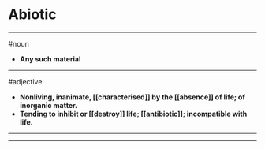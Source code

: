 # Abiotic
---
#noun
- **Any such material**
---
#adjective
- **Nonliving, inanimate, [[characterised]] by the [[absence]] of life; of inorganic matter.**
- **Tending to inhibit or [[destroy]] life; [[antibiotic]]; incompatible with life.**
---
---
